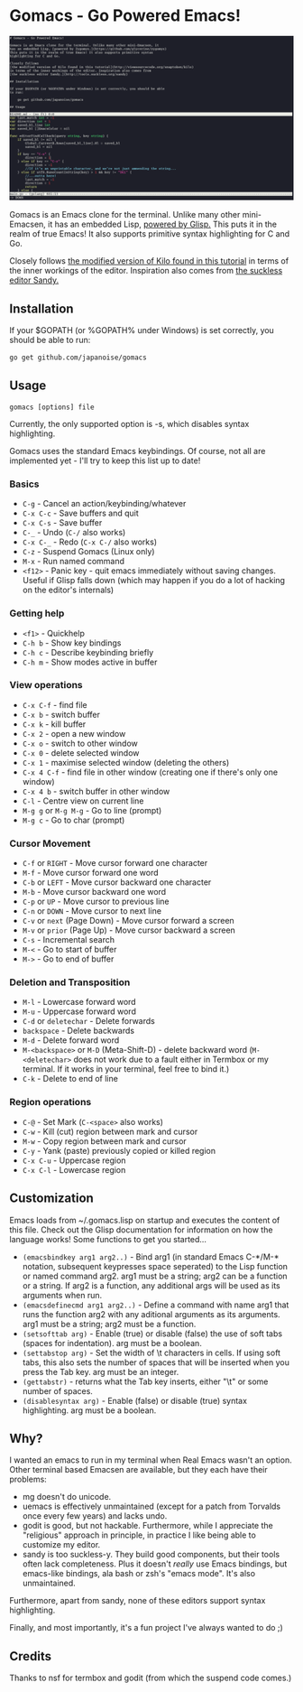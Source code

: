 # Gomacs - Go Powered Emacs!

![A screenshot showing Gomacs editing this README and its own source code](gomacs.png)

Gomacs is an Emacs clone for the terminal. Unlike many other mini-Emacsen, it
has an embedded Lisp, [powered by Glisp.](https://github.com/zhemao/glisp)
This puts it in the realm of true Emacs! It also supports primitive syntax
highlighting for C and Go.

Closely follows
[the modified version of Kilo found in this tutorial](http://viewsourcecode.org/snaptoken/kilo)
in terms of the inner workings of the editor. Inspiration also comes from
[the suckless editor Sandy.](http://tools.suckless.org/sandy)

## Installation

If your $GOPATH (or %GOPATH% under Windows) is set correctly, you should be able
to run:

    go get github.com/japanoise/gomacs

## Usage

    gomacs [options] file

Currently, the only supported option is -s, which disables syntax highlighting.

Gomacs uses the standard Emacs keybindings. Of course, not all are implemented
yet - I'll try to keep this list up to date!

### Basics

- `C-g` - Cancel an action/keybinding/whatever
- `C-x C-c` - Save buffers and quit
- `C-x C-s` - Save buffer
- `C-_` - Undo (`C-/` also works)
- `C-x C-_` - Redo (`C-x C-/` also works)
- `C-z` - Suspend Gomacs (Linux only)
- `M-x` - Run named command
- `<f12>` - Panic key - quit emacs immediately without saving changes. Useful if
  Glisp falls down (which may happen if you do a lot of hacking on the editor's
  internals)

### Getting help

- `<f1>` - Quickhelp
- `C-h b` - Show key bindings
- `C-h c` - Describe keybinding briefly
- `C-h m` - Show modes active in buffer

### View operations

- `C-x C-f` - find file
- `C-x b` - switch buffer
- `C-x k` - kill buffer
- `C-x 2` - open a new window
- `C-x o` - switch to other window
- `C-x 0` - delete selected window
- `C-x 1` - maximise selected window (deleting the others)
- `C-x 4 C-f` - find file in other window (creating one if there's only one window)
- `C-x 4 b` - switch buffer in other window
- `C-l` - Centre view on current line
- `M-g g` or `M-g M-g` - Go to line (prompt)
- `M-g c` - Go to char (prompt)

### Cursor Movement

- `C-f` or `RIGHT` - Move cursor forward one character
- `M-f` - Move cursor forward one word
- `C-b` or `LEFT` - Move cursor backward one character
- `M-b` - Move cursor backward one word
- `C-p` or `UP` - Move cursor to previous line
- `C-n` or `DOWN` - Move cursor to next line
- `C-v` or `next` (Page Down) - Move cursor forward a screen
- `M-v` or `prior` (Page Up) - Move cursor backward a screen
- `C-s` - Incremental search
- `M-<` - Go to start of buffer
- `M->` - Go to end of buffer

### Deletion and Transposition

- `M-l` - Lowercase forward word
- `M-u` - Uppercase forward word
- `C-d` or `deletechar` - Delete forwards
- `backspace` - Delete backwards
- `M-d` - Delete forward word
- `M-<backspace>` or `M-D` (Meta-Shift-D) - delete backward word (`M-<deletechar>`
  does not work due to a fault either in Termbox or my terminal. If it works in
  your terminal, feel free to bind it.)
- `C-k` - Delete to end of line

### Region operations

- `C-@` - Set Mark (`C-<space>` also works)
- `C-w` - Kill (cut) region between mark and cursor
- `M-w` - Copy region between mark and cursor
- `C-y` - Yank (paste) previously copied or killed region
- `C-x C-u` - Uppercase region
- `C-x C-l` - Lowercase region

## Customization

Emacs loads from ~/.gomacs.lisp on startup and executes the content of this file.
Check out the Glisp documentation for information on how the language works!
Some functions to get you started…

- `(emacsbindkey arg1 arg2..)` - Bind arg1 (in standard Emacs C-\*/M-\* notation,
  subsequent keypresses space seperated) to the Lisp function or named command
  arg2. arg1 must be a string; arg2 can be a function or a string. If arg2 is a
  function, any additional args will be used as its arguments when run.
- `(emacsdefinecmd arg1 arg2..)` - Define a command with name arg1 that runs the
  function arg2 with any aditional arguments as its arguments. arg1 must be a
  string; arg2 must be a function.
- `(setsofttab arg)` - Enable (true) or disable (false) the use of soft tabs
  (spaces for indentation). arg must be a boolean.
- `(settabstop arg)` - Set the width of \t characters in cells. If using soft
  tabs, this also sets the number of spaces that will be inserted when you press
  the Tab key. arg must be an integer.
- `(gettabstr)` - returns what the Tab key inserts, either "\t" or some number
  of spaces.
- `(disablesyntax arg)` - Enable (false) or disable (true) syntax highlighting.
  arg must be a boolean.

## Why?

I wanted an emacs to run in my terminal when Real Emacs wasn't an option.
Other terminal based Emacsen are available, but they each have their problems:

- mg doesn't do unicode.
- uemacs is effectively unmaintained (except for a patch from Torvalds once
  every few years) and lacks undo.
- godit is good, but not hackable. Furthermore, while I appreciate the
  "religious" approach in principle, in practice I like being able to customize
  my editor.
- sandy is too suckless-y. They build good components, but their tools often
  lack completeness. Plus it doesn't *really* use Emacs bindings, but
  emacs-like bindings, ala bash or zsh's "emacs mode". It's also unmaintained.

Furthermore, apart from sandy, none of these editors support syntax highlighting.

Finally, and most importantly, it's a fun project I've always wanted to do ;)

## Credits

Thanks to nsf for termbox and godit (from which the suspend code comes.)
